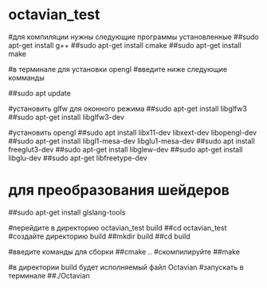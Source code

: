 # octavian_test

#для компиляции нужны следующие программы установленные
##sudo apt-get install g++
##sudo apt-get install cmake
##sudo apt-get install make

#в терминале для установки opengl
#введите ниже следующие комманды

##sudo apt update

#установить glfw для оконного режима
##sudo apt-get install libglfw3
##sudo apt-get install libglfw3-dev

#установить opengl
##sudo apt install libx11-dev libxext-dev libopengl-dev
##sudo apt-get install libgl1-mesa-dev libglu1-mesa-dev
##sudo apt install freeglut3-dev
##sudo apt-get install libglew-dev
##sudo apt-get install libglu-dev
##sudo apt-get libfreetype-dev

# для преобразования шейдеров
##sudo apt-get install glslang-tools

#перейдите в директорию octavian_test build
##cd octavian_test
#создайте директорию build
##mkdir build
##cd build

#введите команды для сборки
##cmake ..
#скомпилируйте 
##make

#в директории build будет исполняемый файл Octavian
#запускать в терминале
##./Octavian
